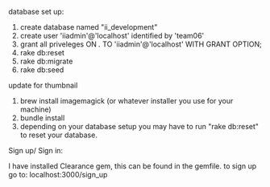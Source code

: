 database set up: 

1. create database named "ii_development" 
2. create user 'iiadmin'@'localhost' identified by 'team06' 
3. grant all priveleges ON *.* TO 'iiadmin'@'localhost' WITH GRANT OPTION;
4. rake db:reset 
5. rake db:migrate 
6. rake db:seed 

update for thumbnail

1. brew install imagemagick (or whatever installer you use for your machine) 
2. bundle install 
3. depending on your database setup you may have to run "rake db:reset" to reset your database.

Sign up/ Sign in:

I have installed Clearance gem, this can be found in the gemfile.
to sign up go to: localhost:3000/sign_up

